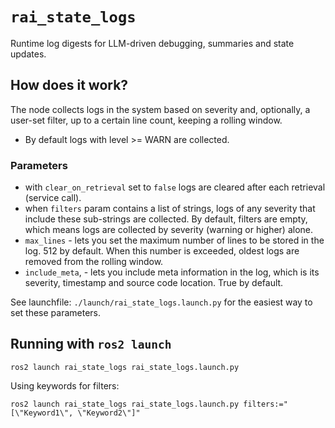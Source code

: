 # `rai_state_logs`

Runtime log digests for LLM-driven debugging, summaries and state updates.

## How does it work?

The node collects logs in the system based on severity and, optionally, a user-set filter, up to a certain line count, keeping a rolling window.

- By default logs with level >= WARN are collected.

### Parameters

- with `clear_on_retrieval` set to `false` logs are cleared after each retrieval (service call).
- when `filters` param contains a list of strings, logs of any severity that include these sub-strings are
  collected. By default, filters are empty, which means logs are collected by severity (warning or higher) alone.
- `max_lines` - lets you set the maximum number of lines to be stored in the log. 512 by default. When this number is exceeded, oldest logs are removed from the rolling window.
- `include_meta`, - lets you include meta information in the log, which is its severity, timestamp and source code location. True by default.

See launchfile: `./launch/rai_state_logs.launch.py` for the easiest way to set these parameters.

## Running with `ros2 launch`

```shell
ros2 launch rai_state_logs rai_state_logs.launch.py
```

Using keywords for filters:

```shell
ros2 launch rai_state_logs rai_state_logs.launch.py filters:="[\"Keyword1\", \"Keyword2\"]"
```
